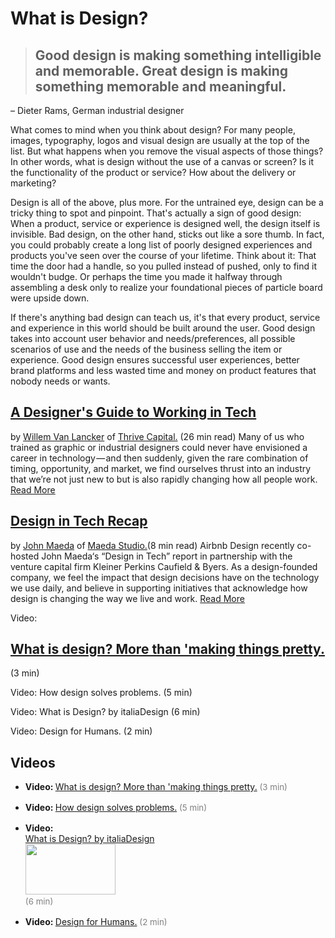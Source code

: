 # What is Design? #
> ## Good design is making something intelligible and memorable. Great design is making something memorable and meaningful.
 – Dieter Rams, German industrial designer 
 
What comes to mind when you think about design? For many people, images, typography, logos and visual design are usually at the top of the list. But what happens when you remove the visual aspects of those things? In other words, what is design without the use of a canvas or screen? Is it the functionality of the product or service? How about the delivery or marketing?

Design is all of the above, plus more. For the untrained eye, design can be a tricky thing to spot and pinpoint. That's actually a sign of good design: When a product, service or experience is designed well, the design itself is invisible. Bad design, on the other hand, sticks out like a sore thumb. In fact, you could probably create a long list of poorly designed experiences and products you've seen over the course of your lifetime. Think about it: That time the door had a handle, so you pulled instead of pushed, only to find it wouldn't budge. Or perhaps the time you made it halfway through assembling a desk only to realize your foundational pieces of particle board were upside down.

If there's anything bad design can teach us, it's that every product, service and experience in this world should be built around the user. Good design takes into account user behavior and needs/preferences, all possible scenarios of use and the needs of the business selling the item or experience. Good design ensures successful user experiences, better brand platforms and less wasted time and money on product features that nobody needs or wants.

## [A Designer's Guide to Working in Tech](https://medium.com/bridge-collection/https-medium-com-vanlancker-a-designers-guide-to-working-in-tech-2153ffe46e81) ##
by [Willem Van Lancker](https://www.willemvanlancker.com/) of [Thrive Capital.](https://www.thrivecap.com/) (26 min read)
Many of us who trained as graphic or industrial designers could never have envisioned a career in technology — and then suddenly, given the rare combination of timing, opportunity, and market, we find ourselves thrust into an industry that we’re not just new to but is also rapidly changing how all people work. [Read More](https://medium.com/bridge-collection/https-medium-com-vanlancker-a-designers-guide-to-working-in-tech-2153ffe46e81)


## [Design in Tech Recap](https://airbnb.design/design-in-tech-recap/) ##
by [John Maeda](https://www.linkedin.com/in/johnmaeda) of [Maeda Studio.](https://maedastudio.com/)(8 min read)
Airbnb Design recently co-hosted John Maeda‘s “Design in Tech” report in partnership with the venture capital firm Kleiner Perkins Caufield & Byers. As a design-founded company, we feel the impact that design decisions have on the technology we use daily, and believe in supporting initiatives that acknowledge how design is changing the way we live and work. [Read More](https://airbnb.design/design-in-tech-recap/)

Video: 
## [What is design? More than 'making things pretty.](href="https://www.youtube.com/watch?v=6zno_CC26lc) ##
(3 min)

Video: How design solves problems. (5 min)

Video: What is Design? by italiaDesign (6 min)

Video: Design for Humans. (2 min)

## Videos ##
<ul>
<li><strong>Video: </strong><a class="" href="https://www.youtube.com/watch?v=6zno_CC26lc" target="_blank" rel="noopener">What is design? More than 'making things pretty.</a><span style="font-size: 10pt; color: #808080;"> (3 min)<br /><br /></span></li>
<li><strong>Video: </strong><a class="" href="https://www.youtube.com/watch?v=wOrmr5kT-48" target="_blank" rel="noopener">How design solves problems.</a><span style="font-size: 10pt; color: #808080;"> (5 min)<br /><br /></span></li>
<li><strong>Video: <br /></strong><a class="" href="https://vimeo.com/179726283" target="_blank" rel="noopener">What is Design? by italiaDesign</a><span style="font-size: 10pt; color: #808080;"> <br /><a href="https://vimeo.com/179726283"><img src="https://i.vimeocdn.com/video/587873014.webp?mw=960&amp;mh=540" width="144" height="81" /></a><br />(6 min)<br /><br /></span></li>
<li><strong>Video: </strong><a class="" href="https://www.youtube.com/watch?v=9_50kJN2kyQ" target="_blank" rel="noopener">Design for Humans.</a><span style="font-size: 10pt; color: #808080;"> (2 min)</span></li>
</ul>
